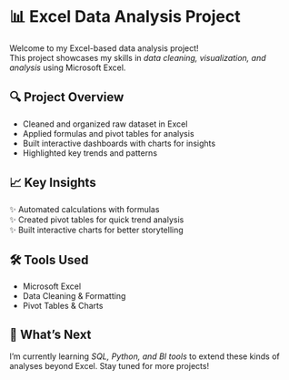 # 📊 Excel Data Analysis Project  

Welcome to my Excel-based data analysis project!  
This project showcases my skills in *data cleaning, visualization, and analysis* using Microsoft Excel.  

## 🔍 Project Overview  
- Cleaned and organized raw dataset in Excel  
- Applied formulas and pivot tables for analysis  
- Built interactive dashboards with charts for insights  
- Highlighted key trends and patterns  

## 📈 Key Insights  
✨ Automated calculations with formulas  
✨ Created pivot tables for quick trend analysis  
✨ Built interactive charts for better storytelling 

## 🛠️ Tools Used  
- Microsoft Excel  
- Data Cleaning & Formatting  
- Pivot Tables & Charts  

## 🚀 What’s Next  
I’m currently learning *SQL, Python, and BI tools* to extend these kinds of analyses beyond Excel. Stay tuned for more projects!
